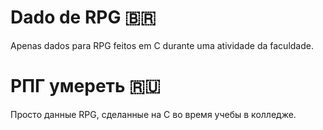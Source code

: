 # Dado de RPG 🇧🇷
Apenas dados para RPG feitos em C durante uma atividade da faculdade.

# РПГ умереть 🇷🇺
Просто данные RPG, сделанные на C во время учебы в колледже.
